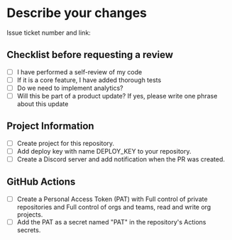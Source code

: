 # Describe your changes

<!-- Provide a brief description of the changes made in this pull request -->

Issue ticket number and link: <!-- Add the issue ticket number and link here -->

## Checklist before requesting a review

- [ ] I have performed a self-review of my code
- [ ] If it is a core feature, I have added thorough tests
- [ ] Do we need to implement analytics?
- [ ] Will this be part of a product update? If yes, please write one phrase about this update

## Project Information

- [ ] Create project for this repository.
- [ ] Add deploy key with name DEPLOY_KEY to your repository.
- [ ] Create a Discord server and add notification when the PR was created.

## GitHub Actions

- [ ] Create a Personal Access Token (PAT) with Full control of private repositories and Full control of orgs and teams, read and write org projects.
- [ ] Add the PAT as a secret named "PAT" in the repository's Actions secrets.
